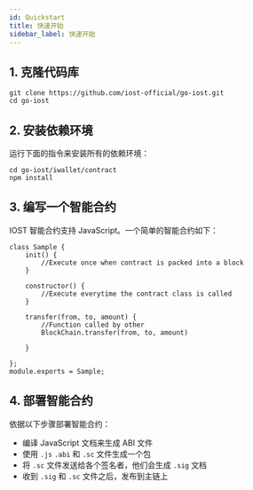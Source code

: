 ```yaml
---
id: Quickstart
title: 快速开始
sidebar_label: 快速开始
---
```


## 1. 克隆代码库

```
git clone https://github.com/iost-official/go-iost.git
cd go-iost
```

## 2. 安装依赖环境

运行下面的指令来安装所有的依赖环境：

```
cd go-iost/iwallet/contract
npm install
```


## 3. 编写一个智能合约

IOST 智能合约支持 JavaScript。一个简单的智能合约如下：

```
class Sample {
    init() {
        //Execute once when contract is packed into a block
    }

    constructor() {
        //Execute everytime the contract class is called
    }

    transfer(from, to, amount) {
        //Function called by other
        BlockChain.transfer(from, to, amount)

    }

};
module.exports = Sample;
```

## 4. 部署智能合约

依据以下步骤部署智能合约：

- 编译 JavaScript 文档来生成 ABI 文件
- 使用 `.js` `.abi` 和 `.sc` 文件生成一个包
- 将 `.sc` 文件发送给各个签名者，他们会生成 `.sig` 文档
- 收到 `.sig` 和 `.sc` 文件之后，发布到主链上
